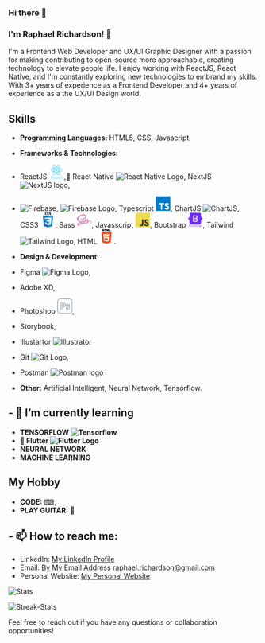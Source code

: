 ### Hi there 👋
### I'm Raphael Richardson! 👋

I'm a Frontend Web Developer and UX/UI Graphic Designer with a passion for making contributing to open-source more approachable, creating technology to elevate people life. I enjoy working with ReactJS, React Native, and I'm constantly exploring new technologies to embrand my skills. With 3+ years of experience as a Frontend Developer and 4+ years of experience as a the UX/UI Design world.

## Skills
- **Programming Languages:** HTML5, CSS, Javascript.
- **Frameworks & Technologies:**
- ReactJS <img src="https://raw.githubusercontent.com/devicons/devicon/master/icons/react/react-original-wordmark.svg" alt="ReactJS Logo" width="30" height="30">,📱 React Native <img src="https://reactnative.dev/img/header_logo.svg" alt="React Native Logo" width="30" height="30">, NextJS <img src="https://cdn.worldvectorlogo.com/logos/nextjs-2.svg" alt="NextJS logo" width="30" height="30">,
- ![Firebase](https://www.vectorlogo.zone/logos/firebase/firebase-icon.svg), <img src="https://img.shields.io/badge/firebase-a08021?style=for-the-badge&logo=firebase&logoColor=ffcd34" alt="Firebase Logo" width="30" height="30">, Typescript <img src="https://raw.githubusercontent.com/devicons/devicon/master/icons/typescript/typescript-original.svg" alt="Typescript Logo" width="30" height="30">, ChartJS <img src="https://www.chartjs.org/media/logo-title.svg" alt="ChartJS" width="30" height="30">, CSS3 <img src="https://raw.githubusercontent.com/devicons/devicon/master/icons/css3/css3-original-wordmark.svg" alt="CSS Logo" width="30" height="30">, Sass <img src="https://raw.githubusercontent.com/devicons/devicon/master/icons/sass/sass-original.svg" alt="Sass Logo" width="30" height="30">, Javasscript <img src="https://raw.githubusercontent.com/devicons/devicon/master/icons/javascript/javascript-original.svg" alt="Javascript" width="30" height="30">, Bootstrap <img src="https://raw.githubusercontent.com/devicons/devicon/master/icons/bootstrap/bootstrap-plain-wordmark.svg" alt="Bootstrap Logo" width="30" height="30">, Tailwind <img src="https://www.vectorlogo.zone/logos/tailwindcss/tailwindcss-icon.svg" alt="Tailwind Logo" width="30" height="30">, HTML <img src="https://raw.githubusercontent.com/devicons/devicon/master/icons/html5/html5-original-wordmark.svg" alt="html Logo" width="30" height="30">.


- **Design & Development:**
- Figma <img src="https://www.vectorlogo.zone/logos/figma/figma-icon.svg" alt="Figma Logo" width="30" height="30">,
- Adobe XD,
- Photoshop <img src="https://raw.githubusercontent.com/devicons/devicon/master/icons/photoshop/photoshop-line.svg" alt="Photoshop" width="30" height="30">,
- Storybook,
- Illustartor <img src="https://www.vectorlogo.zone/logos/adobe_illustrator/adobe_illustrator-icon.svg" alt="Illustrator" width="30" height="30">
- Git <img src="https://www.vectorlogo.zone/logos/git-scm/git-scm-icon.svg" alt="Git Logo" width="30" height="30">,
- Postman <img src="https://www.vectorlogo.zone/logos/getpostman/getpostman-icon.svg" alt="Postman logo" width="30" height="30">

- **Other:** Artificial Intelligent, Neural Network, Tensorflow.

 ## - 🌱 I’m currently learning 
 - **TENSORFLOW <img src="https://www.vectorlogo.zone/logos/tensorflow/tensorflow-icon.svg" alt="Tensorflow" width="30" height="30">**
 - **📱 Flutter  <img src="https://www.vectorlogo.zone/logos/flutterio/flutterio-icon.svg" alt="Flutter Logo" width="30" height="30">**
 - **NEURAL NETWORK**
 - **MACHINE LEARNING**

 ## My Hobby
 - **CODE:** ⌨,
 - **PLAY GUITAR:** 🎸


## - 📫 How to reach me: 
- LinkedIn: [My LinkedIn Profile](https://linkedin.com/in/raprichardson)
- Email: [By My Email Address raphael.richardson@gmail.com](raphael.richardson@gmail.com)
- Personal Website: [My Personal Website](https://raphaelrichardsonb.web.app)

![Stats](https://github-readme-stats.vercel.app/api/top-langs?username=rapric2115&show_icons=true&locale=en&layout=compact)

![Streak-Stats](https://github-readme-streak-stats.herokuapp.com/?user=rapric2115&)


Feel free to reach out if you have any questions or collaboration opportunities!




<!--
**rapric2115/rapric2115** is a ✨ _special_ ✨ repository because its `README.md` (this file) appears on your GitHub profile.

Here are some ideas to get you started:

- 🔭 I’m currently working on ...
- 🌱 I’m currently learning ...
- 👯 I’m looking to collaborate on ...
- 🤔 I’m looking for help with ...
- 💬 Ask me about ...
- 📫 How to reach me: ...
- 😄 Pronouns: ...
- ⚡ Fun fact: ...
-->

